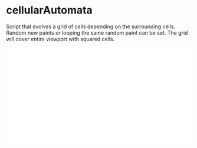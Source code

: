 # cellularAutomata

Script that evolves a grid of cells depending on the surrounding cells.
Random new paints or looping the same random paint can be set.
The grid will cover entire viewport with squared cells.


![Cellular Automata](https://github.com/Refrase/cellularAutomata/blob/master/cellularAutomata.gif)

